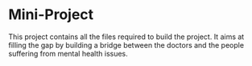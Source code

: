 # Mini-Project
This project contains all the files required to build the project. It aims at filling the gap by building a bridge between the doctors and the people suffering from mental health issues. 
